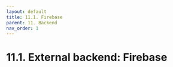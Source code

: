 ```yaml
---
layout: default
title: 11.1. Firebase
parent: 11. Backend
nav_order: 1
---
```


# 11.1. External backend: Firebase 
